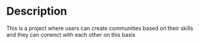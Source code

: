 # Description 
This is a project where users can create communities based on their skills and they can conenct with each other on this basis 